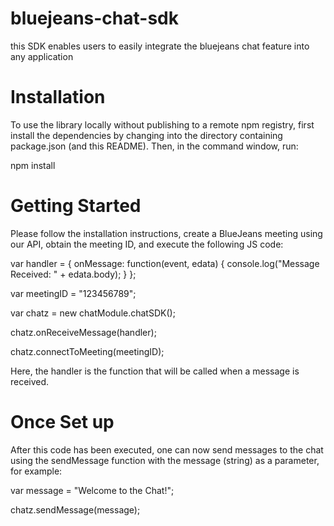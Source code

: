 # bluejeans-chat-sdk

this SDK enables users to easily integrate the bluejeans chat feature into any application

# Installation

To use the library locally without publishing to a remote npm registry, first install the dependencies by changing into the directory containing package.json (and this README). Then, in the command window, run:

npm install

# Getting Started

Please follow the installation instructions, create a BlueJeans meeting using our API, obtain the meeting ID, and execute the following JS code:

var handler =
		{
    			onMessage: function(event, edata)
    			{
				console.log("Message Received: " + edata.body);
    			}
		};

var meetingID = "123456789";

var chatz = new chatModule.chatSDK();

chatz.onReceiveMessage(handler);

chatz.connectToMeeting(meetingID);

Here, the handler is the function that will be called when a message is received. 

# Once Set up
After this code has been executed, one can now send messages to the chat using the sendMessage function with the message (string) as a parameter, for example:

var message = "Welcome to the Chat!";

chatz.sendMessage(message);





